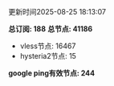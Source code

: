 更新时间2025-08-25 18:13:07

**总订阅: 188**
**总节点: 41186**
- vless节点: 16467
- hysteria2节点: 15

**google ping有效节点: 244**
